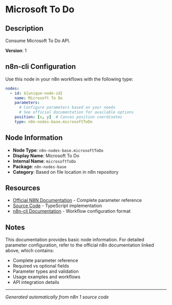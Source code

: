 # Microsoft To Do

## Description

Consume Microsoft To Do API.

**Version**: 1

## n8n-cli Configuration

Use this node in your n8n workflows with the following type:

```yaml
nodes:
  - id: ${unique-node-id}
    name: Microsoft To Do
    parameters:
      # Configure parameters based on your needs
      # See official documentation for available options
    position: [x, y]  # Canvas position coordinates
    type: n8n-nodes-base.microsoftToDo
```

## Node Information

- **Node Type**: `n8n-nodes-base.microsoftToDo`
- **Display Name**: Microsoft To Do
- **Internal Name**: `microsoftToDo`
- **Package**: `n8n-nodes-base`
- **Category**: Based on file location in n8n repository

## Resources

- [Official N8N Documentation](https://docs.n8n.io/integrations/builtin/app-nodes/n8n-nodes-base.microsofttodo/) - Complete parameter reference
- [Source Code](https://github.com/n8n-io/n8n/blob/master/packages/nodes-base/nodes/Microsoft/ToDo/MicrosoftToDo.node.ts) - TypeScript implementation
- [n8n-cli Documentation](https://github.com/edenreich/n8n-cli) - Workflow configuration format

## Notes

This documentation provides basic node information. For detailed parameter configuration, 
refer to the official n8n documentation linked above, which contains:

- Complete parameter reference
- Required vs optional fields
- Parameter types and validation
- Usage examples and workflows
- API integration details

---
*Generated automatically from n8n 1 source code*
